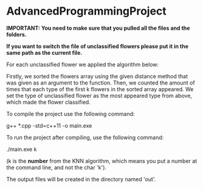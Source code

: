 # AdvancedProgrammingProject
**IMPORTANT: You need to make sure that you pulled all the files and the folders.**

**If you want to switch the file of unclassified flowers please put it in the same path as the current file.**

For each unclassified flower we applied the algorithm below:

Firstly, we sorted the flowers array using the given distance method that was given as an argument to the function.
Then, we counted the amount of times that each type of the first k flowers in the sorted array appeared.
We set the type of unclassified flower as the most appeared type from above, which made the flower classified.

To compile the project use the following command:

g++ *.cpp -std=c++11 -o main.exe

To run the project after compiling, use the following command:

./main.exe k

(k is the **number** from the KNN algorithm, which means you put a number at the command line, and not the char 'k').

The output files will be created in the directory named 'out'.
